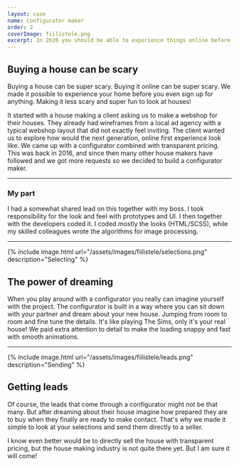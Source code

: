 ```yaml
---
layout: case
name: Configurator maker
order: 2
coverImage: fiilistele.png
excerpt: In 2020 you should be able to experience things online before you buy them. But configurators are hard and expensive. That's why we built a configurator maker based on a subscription model!
---
```


## Buying a house can be scary
Buying a house can be super scary. Buying it online can be super scary. We made it possible to experience your home before you even sign up for anything. Making it less scary and super fun to look at houses!

It started with a house making a client asking us to make a webshop for their houses. They already had wireframes from a local ad agency with a typical webshop layout that did not exactly feel inviting. The client wanted us to explore how would the next generation, online first experience look like. We came up with a configurator combined with transparent pricing. This was back in 2016, and since then many other house makers have followed and we got more requests so we decided to build a configurator maker.

---

### My part

I had a somewhat shared lead on this together with my boss. I took responsibility for the look and feel with prototypes and UI. I then together with the developers coded it. I coded mostly the looks (HTML/SCSS), while my skilled colleagues wrote the algorithms for image processing.

---

{% include image.html url="/assets/images/fiilistele/selections.png" description="Selecting" %}

## The power of dreaming

When you play around with a configurator you really can imagine yourself with the project. The configurator is built in a way where you can sit down with your partner and dream about your new house. Jumping from room to room and fine tune the details. It's like playing The Sims, only it's your real house! We paid extra attention to detail to make the loading snappy and fast with smooth animations.

---

{% include image.html url="/assets/images/fiilistele/leads.png" description="Sending" %}

## Getting leads

Of course, the leads that come through a configurator might not be that many. But after dreaming about their house imagine how prepared they are to buy when they finally are ready to make contact. That's why we made it simple to look at your selections and send them directly to a seller. 

I know even better would be to directly sell the house with transparent pricing, but the house making industry is not quite there yet. But I am sure it will come!